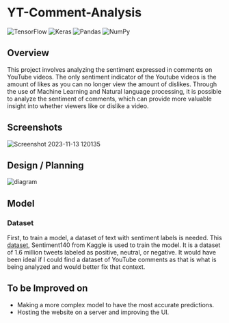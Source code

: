 # YT-Comment-Analysis
![TensorFlow](https://img.shields.io/badge/TensorFlow-FF6F00?style=for-the-badge&logo=tensorflow&logoColor=white)
![Keras](https://img.shields.io/badge/Keras-FF0000?style=for-the-badge&logo=keras&logoColor=white)
![Pandas](https://img.shields.io/badge/pandas-%23150458.svg?style=for-the-badge&logo=pandas&logoColor=white)
![NumPy](https://img.shields.io/badge/numpy-%23013243.svg?style=for-the-badge&logo=numpy&logoColor=white)
## Overview
This project involves analyzing the sentiment expressed in comments on YouTube videos. The only sentiment indicator of the Youtube videos is the amount of likes as you can no longer view the amount of dislikes. Through the use of Machine Learning and Natural language processing, it is possible to analyze the sentiment of comments, which can provide more valuable insight into whether viewers like or dislike a video.
## Screenshots
![Screenshot 2023-11-13 120135](https://github.com/Maiku3/YT-Comment-Analysis/assets/95307563/32432cfa-351b-4d09-b9d7-7c1652a3f0fa)
## Design / Planning
![diagram](https://github.com/Maiku3/YT-Comment-Analysis/assets/95307563/2353fde5-c236-46d8-becc-67fc0f38e4d0)
## Model

### Dataset
First, to train a model, a dataset of text with sentiment labels is needed. This [dataset](https://www.kaggle.com/datasets/kazanova/sentiment140), Sentiment140 from Kaggle is used to train the model. It is a dataset of 1.6 million tweets labeled as positive, neutral, or negative. It would have been ideal if I could find a dataset of YouTube comments as that is what is being analyzed and would better fix that context.

## To be Improved on
- Making a more complex model to have the most accurate predictions.
- Hosting the website on a server and improving the UI.
